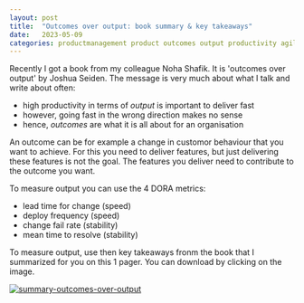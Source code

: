 ```yaml
---
layout: post
title:  "Outcomes over output: book summary & key takeaways"
date:   2023-05-09
categories: productmanagement product outcomes output productivity agile engineering
---
```

Recently I got a book from my colleague Noha Shafik. It is 'outcomes over output' by Joshua Seiden.
The message is very much about what I talk and write about often:
- high productivity in terms of _output_ is important to deliver fast
- however, going fast in the wrong direction makes no sense
- hence, _outcomes_ are what it is all about for an organisation

An outcome can be for example a change in customor behaviour that you want to achieve. 
For this you need to deliver features, but just delivering these features is not the goal.
The features you deliver need to contribute to the outcome you want.

To measure output you can use the 4 DORA metrics:
- lead time for change (speed)
- deploy frequency (speed)
- change fail rate (stability)
- mean time to resolve (stability)

To measure output, use then key takeaways fronm the book that I summarized for you on this 1 pager.
You can download by clicking on the image.

[![summary-outcomes-over-output](https://github.com/arjenderuiter/arjenderuiter.github.io/assets/5676977/5cf45f49-9b12-4bc2-91a3-8da2fcac49c3)]((https://github.com/arjenderuiter/arjenderuiter.github.io/files/11434903/outcomes-over-output.pdf))

